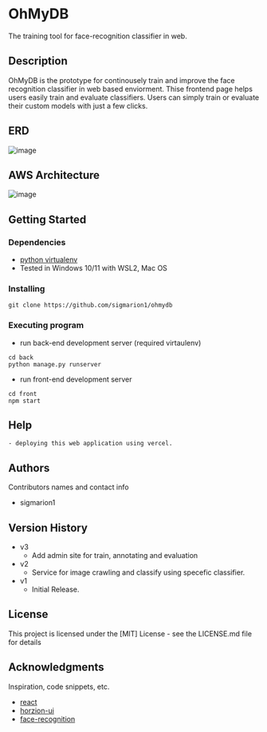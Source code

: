 
# OhMyDB

The training tool for face-recognition classifier in web.

## Description

OhMyDB is the prototype for continousely train and improve the face recognition classifier in web based enviorment.
Thise frontend page helps users easily train and evaluate classifiers. Users can simply train or evaluate their custom models with just a few clicks.


## ERD
![image](https://github.com/sigmarion1/ohmydb/assets/39878811/4ae8f044-6383-4c4f-9e07-48798502cfdf)


## AWS Architecture
![image](https://github.com/sigmarion1/ohmydb/assets/39878811/6c1af46a-1bc9-40ab-bad6-dac097116bb1)




## Getting Started

### Dependencies

* [python virtualenv](https://packaging.python.org/en/latest/guides/installing-using-pip-and-virtual-environments/#creating-a-virtual-environment) 
* Tested in Windows 10/11 with WSL2, Mac OS

### Installing

```
git clone https://github.com/sigmarion1/ohmydb
```


### Executing program

* run back-end development server (required virtaulenv)
```
cd back
python manage.py runserver
```

* run front-end development server
```
cd front
npm start
```


## Help

```
- deploying this web application using vercel.
```

## Authors

Contributors names and contact info

- sigmarion1  

## Version History

* v3
    * Add admin site for train, annotating and evaluation
* v2
    * Service for image crawling and classify using specefic classifier.
* v1
    * Initial Release.

## License

This project is licensed under the [MIT] License - see the LICENSE.md file for details

## Acknowledgments

Inspiration, code snippets, etc.

* [react](https://react.dev/)
* [horzion-ui](https://horizon-ui.com/)
* [face-recognition](https://github.com/ageitgey/face_recognition)
  


